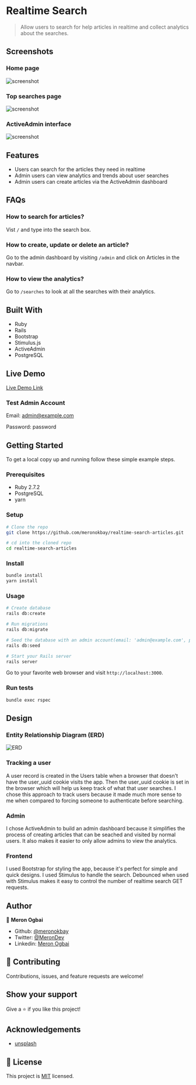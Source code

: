 # Realtime Search

> Allow users to search for help articles in realtime and collect analytics about the searches.

## Screenshots

### Home page

![screenshot](./screenshots/home.png)

### Top searches page

![screenshot](./screenshots/top-searches.png)

### ActiveAdmin interface

![screenshot](./screenshots/admin.png)

## Features

- Users can search for the articles they need in realtime
- Admin users can view analytics and trends about user searches
- Admin users can create articles via the ActiveAdmin dashboard

## FAQs

### How to search for articles?

Vist `/` and type into the search box.

### How to create, update or delete an article?

Go to the admin dashboard by visiting `/admin` and click on Articles in the navbar.

### How to view the analytics?

Go to `/searches` to look at all the searches with their analytics.

## Built With

- Ruby
- Rails
- Bootstrap
- Stimulus.js
- ActiveAdmin
- PostgreSQL

## Live Demo

[Live Demo Link](https://realtime-search.herokuapp.com/)

### Test Admin Account

Email: admin@example.com

Password: password

## Getting Started

To get a local copy up and running follow these simple example steps.

### Prerequisites

- Ruby 2.7.2
- PostgreSQL
- yarn

### Setup

```bash
# Clone the repo
git clone https://github.com/meronokbay/realtime-search-articles.git

# cd into the cloned repo
cd realtime-search-articles
```
### Install

```bash
bundle install
yarn install
```

### Usage

```bash
# Create database
rails db:create

# Run migrations
rails db:migrate

# Seed the database with an admin account(email: 'admin@example.com', password: 'password')
rails db:seed

# Start your Rails server
rails server
```

Go to your favorite web browser and visit `http://localhost:3000`.

### Run tests

```bash
bundle exec rspec
```

## Design

### Entity Relationship Diagram (ERD)

![ERD](./screenshots/ERD.png)

### Tracking a user

A user record is created in the Users table when a browser that doesn't have the user_uuid cookie visits the app. Then the user_uuid cookie is set in the browser which will help us keep track of what that user searches. I chose this approach to track users because it made much more sense to me when compared to forcing someone to authenticate before searching.

### Admin

I chose ActiveAdmin to build an admin dashboard because it simplifies the process of creating articles that can be seached and visited by normal users. It also makes it easier to only allow admins to view the analytics.

### Frontend

I used Bootstrap for styling the app, because it's perfect for simple and quick designs. I used Stimulus to handle the search. Debounced when used with Stimulus makes it easy to control the number of realtime search GET requests.

## Author

👤 **Meron Ogbai**

- Github: [@meronokbay](https://github.com/meronokbay)
- Twitter: [@MeronDev](https://twitter.com/MeronDev)
- Linkedin: [Meron Ogbai](https://linkedin.com/in/meron-ogbai/)

## 🤝 Contributing

Contributions, issues, and feature requests are welcome!

## Show your support

Give a ⭐️ if you like this project!

## Acknowledgements

- [unsplash](https://unsplash.com/photos/Oaqk7qqNh_c?utm_source=unsplash&utm_medium=referral&utm_content=creditShareLink)

## 📝 License

This project is [MIT](./LICENSE) licensed.
